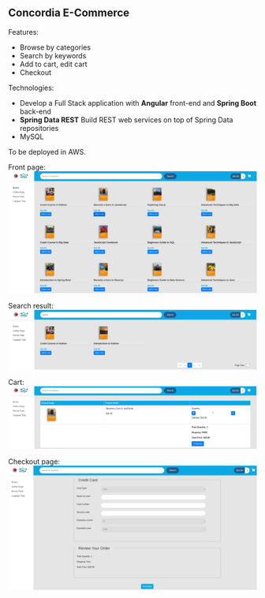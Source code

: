 ## Concordia E-Commerce

Features:
- Browse by categories
- Search by keywords
- Add to cart, edit cart
- Checkout

Technologies:
- Develop a Full Stack application with **Angular** front-end and **Spring Boot** back-end
- **Spring Data REST**
Build REST web services on top of Spring Data repositories
- MySQL


To be deployed in AWS.

Front page:
![alt](./screenshot/frontpage.png)

Search result:
![alt](./screenshot/searchResult.png)

Cart:
![alt](./screenshot/cart.png)

Checkout page:
![alt](./screenshot/checkoutPage.png)
